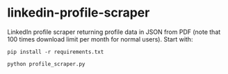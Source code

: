 # linkedin-profile-scraper
LinkedIn profile scraper returning profile data in JSON from PDF (note that 100 times download limit per month for normal users).
Start with:
```
pip install -r requirements.txt
```
```
python profile_scraper.py
```

